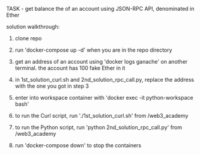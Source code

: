 TASK - get balance the of an account using JSON-RPC API, denominated in Ether

solution walkthrough:

1. clone repo

2. run 'docker-compose up -d' when you are in the repo directory

3. get an address of an account using 'docker logs ganache' on another terminal. the account has 100 fake Ether in it 

4. in 1st_solution_curl.sh and 2nd_solution_rpc_call.py, replace the address with the one you got in step 3

5. enter into workspace container with 'docker exec -it python-workspace bash'

6. to run the Curl script, run './1st_solution_curl.sh' from /web3_academy

7. to run the Python script, run 'python 2nd_solution_rpc_call.py' from /web3_academy

8. run 'docker-compose down' to stop the containers